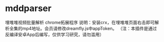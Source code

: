 # mddparser
 埋堆堆视频批量解析 chrome拓展程序
 说明：安装crx，在埋堆堆页面右击即可解析全集的mp4地址。会员请修改dreamfly.js中appToken。
 （注：本插件是通过反编译安卓App后编写，仅供学习研究，请勿滥用）
